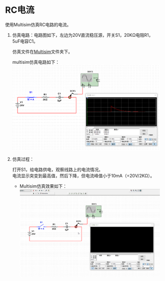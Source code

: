 # RC电流

使用Multisim仿真RC电路的电流。  

1. 仿真电路：电路图如下，左边为20V直流稳压源，开关S1，20KΩ电阻R1，5uF电容C1。  

    仿真文件在[Multisim](https://github.com/nostalgia-w/always_forget/tree/master/2019/0322/Multisim)文件夹下。  

    multisim仿真电路如下：  
![电路图](https://raw.githubusercontent.com/nostalgia-w/always_forget/master/2019/0322/img/Circuit_diagram.png)

2. 仿真过程：  

    打开S1，给电路供电，观察线路上的电流情况。  
    电流显示突变到最高值，然后下降，但电流峰值小于10mA（=20V/2KΩ）。

    * Multisim仿真效果如下：  
![仿真gif](https://raw.githubusercontent.com/nostalgia-w/always_forget/master/2019/0322/img/RC_Current.gif)
